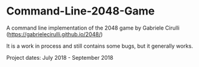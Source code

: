 # Command-Line-2048-Game
A command line implementation of the 2048 game by Gabriele Cirulli (https://gabrielecirulli.github.io/2048/)

It is a work in process and still contains some bugs, but it generally works.

Project dates: July 2018 - September 2018

